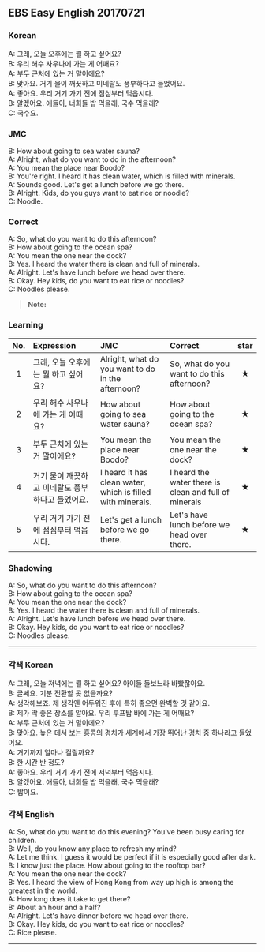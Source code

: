 ## EBS Easy English 20170721

### Korean

A: 그래, 오늘 오후에는 뭘 하고 싶어요?  
B: 우리 해수 사우나에 가는 게 어때요?  
A: 부두 근처에 있는 거 말이에요?   
B: 맞아요. 거기 물이 깨끗하고 미네랄도 풍부하다고 들었어요.  
A: 좋아요. 우리 거기 가기 전에 점심부터 먹읍시다.  
B: 알겠어요. 애들아, 너희들 밥 먹을래, 국수 먹을래?  
C: 국수요.  

### JMC

B: How about going to sea water sauna?  
A: Alright, what do you want to do in the afternoon?  
A: You mean the place near Boodo?   
B: You're right. I heard it has clean water, which is filled with minerals.  
A: Sounds good. Let's get a lunch before we go there.  
B: Alright. Kids, do you guys want to eat rice or noodle?  
C: Noodle.  

### Correct

A: So, what do you want to do this afternoon?  
B: How about going to the ocean spa?  
A: You mean the one near the dock?   
B: Yes. I heard the water there is clean and full of minerals.  
A: Alright. Let's have lunch before we head over there.  
B: Okay. Hey kids, do you want to eat rice or noodles?  
C: Noodles please.  

> **Note:**

### Learning

| No. | Expression | JMC | Correct | star |
| :---: | :--- | :--- | :--- | :---: |
| 1 | 그래, 오늘 오후에는 뭘 하고 싶어요? | Alright, what do you want to do in the afternoon? | So, what do you want to do this afternoon? | ★ |
| 2 | 우리 해수 사우나에 가는 게 어때요? | How about going to sea water sauna? | How about going to the ocean spa? | ★ |
| 3 | 부두 근처에 있는 거 말이에요? | You mean the place near Boodo? | You mean the one near the dock? | ★ |
| 4 | 거기 물이 깨끗하고 미네랄도 풍부하다고 들었어요. | I heard it has clean water, which is filled with minerals. | I heard the water there is clean and full of minerals | ★ |
| 5 | 우리 거기 가기 전에 점심부터 먹읍시다. | Let's get a lunch before we go there. | Let's have lunch before we head over there. | ★ |


### Shadowing

A: So, what do you want to do this afternoon?  
B: How about going to the ocean spa?  
A: You mean the one near the dock?   
B: Yes. I heard the water there is clean and full of minerals.  
A: Alright. Let's have lunch before we head over there.  
B: Okay. Hey kids, do you want to eat rice or noodles?  
C: Noodles please.  

---

### 각색 Korean

A: 그래, 오늘 저녁에는 뭘 하고 싶어요? 아이들 돌보느라 바빴잖아요.  
B: 글쎄요. 기분 전환할 곳 없을까요?  
A: 생각해보죠. 제 생각엔 어두워진 후에 특히 좋으면 완벽할 것 같아요.    
B: 제가 딱 좋은 장소를 알아요. 우리 루프탑 바에 가는 게 어때요?  
A: 부두 근처에 있는 거 말이에요?   
B: 맞아요. 높은 데서 보는 홍콩의 경치가 세계에서 가장 뛰어난 경치 중 하나라고 들었어요.  
A: 거기까지 얼마나 걸릴까요?  
B: 한 시간 반 정도?  
A: 좋아요. 우리 거기 가기 전에 저녁부터 먹읍시다.  
B: 알겠어요. 애들아, 너희들 밥 먹을래, 국수 먹을래?  
C: 밥이요.  


### 각색 English

A: So, what do you want to do this evening? You've been busy caring for children.   
B: Well, do you know any place to refresh my mind?   
A: Let me think. I guess it would be perfect if it is especially good after dark.  
B: I know just the place. How about going to the rooftop bar?  
A: You mean the one near the dock?   
B: Yes. I heard the view of Hong Kong from way up high is among the greatest in the world.  
A: How long does it take to get there?  
B: About an hour and a half?  
A: Alright. Let's have dinner before we head over there.  
B: Okay. Hey kids, do you want to eat rice or noodles?  
C: Rice please.  

---
